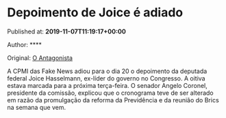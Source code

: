 
# Depoimento de Joice é adiado

Published at: **2019-11-07T11:19:17+00:00**

Author: ****

Original: [O Antagonista](https://www.oantagonista.com/brasil/depoimento-de-joice-e-adiado/)

A CPMI das Fake News adiou para o dia 20 o depoimento da deputada federal Joice Hasselmann, ex-líder do governo no Congresso.
A oitiva estava marcada para a próxima terça-feira.
O senador Angelo Coronel, presidente da comissão, explicou que o cronograma teve de ser alterado em razão da promulgação da reforma da Previdência e da reunião do Brics na semana que vem.
